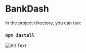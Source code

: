 # BankDash



In the project directory, you can run:

### `npm install`

![Alt Text](https://github.com/DTGlov/bank-dash/blob/main/ezgif.com-gif-maker(1).gif)
